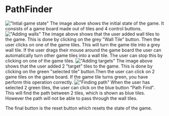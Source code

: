 # PathFinder

!["Intial game state"](https://github.com/vaish247/pathFinder2/blob/main/Initial%20game%20state.png?raw=true)
The image above shows the initial state of the game. It consists of a game board made out of tiles and 4 control buttons.
!["Adding walls"](https://github.com/vaish247/pathFinder2/blob/main/Adding%20Walls.png?raw=true)
The image above shows that the user added wall tiles to the game. This is done by clicking on the grey "Wall Tile" button. 
Then the user clicks on one of the game tiles. This will turn the game tile into a grey wall tile. If the user drags their mouse around the game board
the user can automatically turn other game tiles into a wall tile. The user can stop this by clicking on one of the game tiles.
!["Adding targets"](https://github.com/vaish247/pathFinder2/blob/main/Adding%20target%20tiles.png?raw=true)
The image above shows that the user added 2 "target" tiles to the game. This is done by clicking on the green "selected tile"
button.Then the user can click on 2 game tiles on the game board. If the game tile turns green, you have perform this operation correctly.
!["Finding path"](https://github.com/vaish247/pathFinder2/blob/main/Finding%20path.png?raw=true)
When the user has selected 2 green tiles, the user can click on the blue button "Path Find". This will find the path between 2 tiles, which is shown as blue tiles. However the path will not be able to pass through the wall tiles.

The final button is the reset button which resets the state of the game.


